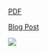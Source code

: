 [PDF](https://gabedeko.github.io/mfadt-thesis/project.pdf)

[Blog Post](https://gabedeko.github.io/mfadt-thesis/project.pdf)

![](http://parsons.edu/dt-2022/wp-content/uploads/sites/24/2022/05/thesis_0.jpg)

